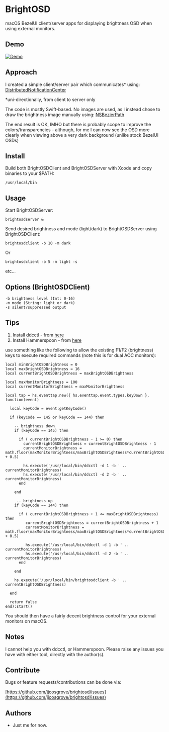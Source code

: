# BrightOSD

macOS BezelUI client/server apps for displaying brightness OSD when using external monitors.

## Demo

[![Demo](https://j.gifs.com/DRKpMn.gif)](https://www.youtube.com/watch?v=_4sBzKckLJ8)

## Approach

I created a simple client/server pair which communicates* using: [DistributedNotificationCenter](https://developer.apple.com/reference/foundation/distributednotificationcenter)

*uni-directionally, from client to server only

The code is mostly Swift-based. No images are used, as I instead chose to draw the brightness image manually using: [NSBezierPath](https://developer.apple.com/reference/appkit/nsbezierpath)

The end result is OK, IMHO but there is probably scope to improve the colors/transparencies - although, for me I can now see the OSD more clearly when viewing above a very dark background (unlike stock BezelUI OSDs)

## Install

Build both BrightOSDClient and BrightOSDServer with Xcode and copy binaries to your $PATH:
```
/usr/local/bin
```

## Usage

Start BrightOSDServer:

```
brightosdserver &
```

Send desired brightness and mode (light/dark) to BrightOSDServer using BrightOSDClient:

```
brightosdclient -b 10 -m dark
```

Or

```
brightosdclient -b 5 -m light -s
```

etc...

## Options (BrightOSDClient)
```
-b brightness level (Int: 0-16)
-m mode (String: light or dark)
-s silent/suppressed output
```

## Tips

1. Install ddcctl - from [here](https://github.com/kfix/ddcctl)
2. Install Hammerspoon - from [here](https://github.com/Hammerspoon/hammerspoon)

use something like the following to allow the existing F1/F2 (brightness) keys to execute required commands (note this is for dual AOC monitors):

```
local minBrightOSDBrightness = 0
local maxBrightOSDBrightness = 16
local currentBrightOSDBrightness = maxBrightOSDBrightness

local maxMonitorBrightness = 100
local currentMonitorBrightness = maxMonitorBrightness

local tap = hs.eventtap.new({ hs.eventtap.event.types.keyDown }, function(event)

  local keyCode = event:getKeyCode()

  if (keyCode == 145 or keyCode == 144) then

    -- brightness down
    if (keyCode == 145) then

      if ( currentBrightOSDBrightness - 1 >= 0) then
        currentBrightOSDBrightness = currentBrightOSDBrightness - 1
        currentMonitorBrightness = math.floor(maxMonitorBrightness/maxBrightOSDBrightness*currentBrightOSDBrightness + 0.5)

        hs.execute('/usr/local/bin/ddcctl -d 1 -b ' .. currentMonitorBrightness)
        hs.execute('/usr/local/bin/ddcctl -d 2 -b ' .. currentMonitorBrightness)
      end

    end

     -- brightness up
    if (keyCode == 144) then

      if ( currentBrightOSDBrightness + 1 <= maxBrightOSDBrightness) then
         currentBrightOSDBrightness = currentBrightOSDBrightness + 1
         currentMonitorBrightness = math.floor(maxMonitorBrightness/maxBrightOSDBrightness*currentBrightOSDBrightness + 0.5)

         hs.execute('/usr/local/bin/ddcctl -d 1 -b ' .. currentMonitorBrightness)
         hs.execute('/usr/local/bin/ddcctl -d 2 -b ' .. currentMonitorBrightness)
      end

    end

    hs.execute('/usr/local/bin/brightosdclient -b ' .. currentBrightOSDBrightness)

  end

  return false
end):start()
```

You should then have a fairly decent brightness control for your external monitors on macOS.

## Notes

I cannot help you with ddcctl, or Hammerspoon. Please raise any issues you have with either tool, directly with the author(s).

## Contribute

Bugs or feature requests/contributions can be done via:

[https://github.com/jjcosgrove/brightosd/issues](https://github.com/jjcosgrove/brightosd/issues)

## Authors

* Just me for now.
